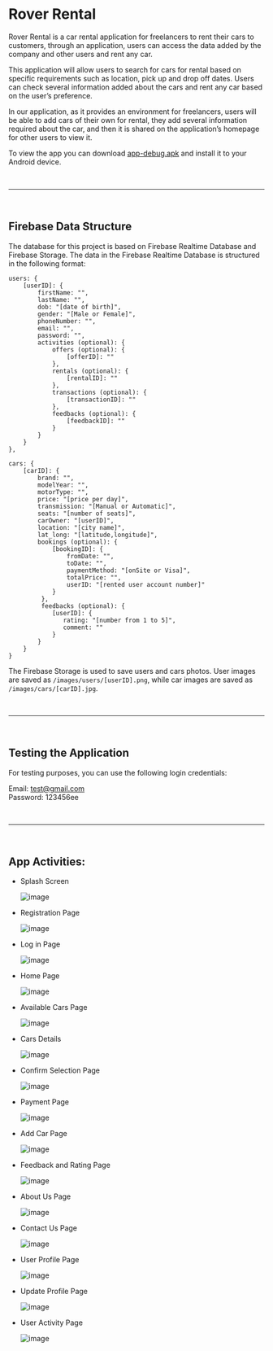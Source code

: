 # **Rover Rental**

Rover Rental is a car rental application for freelancers to rent their cars to customers, through an application, users can access the data added by the company and other users and rent any car.

This application will allow users to search for cars for rental based on specific requirements such as location, pick up and drop off dates. Users can check several information added about the cars and rent any car based on the user’s preference.

In our application, as it provides an environment for freelancers, users will be able to add cars of their own for rental, they add several information required about the car, and then it is shared on the application’s homepage for other users to view it.

To view the app you can download [app-debug.apk](https://github.com/obada-jaras/RoverRental/blob/master/app-debug.apk) and install it to your Android device.

<br>
<hr>
<br>

## **Firebase Data Structure**

The database for this project is based on Firebase Realtime Database and Firebase Storage. The data in the Firebase Realtime Database is structured in the following format:

```
users: {
    [userID]: {
        firstName: "",
        lastName: "",
        dob: "[date of birth]",
        gender: "[Male or Female]",
        phoneNumber: "",
        email: "",
        password: "",
        activities (optional): {
            offers (optional): {
                [offerID]: ""
            },
            rentals (optional): {
                [rentalID]: ""
            },
            transactions (optional): {
                [transactionID]: ""
            },
            feedbacks (optional): {
                [feedbackID]: ""
            }
        }
    }
},

cars: {
    [carID]: {
        brand: "",
        modelYear: "",
        motorType: "",
        price: "[price per day]",
        transmission: "[Manual or Automatic]",
        seats: "[number of seats]",
        carOwner: "[userID]",
        location: "[city name]",
        lat_long: "[latitude,longitude]",
        bookings (optional): {
            [bookingID]: {
                fromDate: "",
                toDate: "",
                paymentMethod: "[onSite or Visa]",
                totalPrice: "",
                userID: "[rented user account number]"
            }
         },
         feedbacks (optional): {
            [userID]: {
               rating: "[number from 1 to 5]",
               comment: ""
            }
        }
    }
}
```

The Firebase Storage is used to save users and cars photos. User images are saved as `/images/users/[userID].png`, while car images are saved as `/images/cars/[carID].jpg`.

<br>
<hr>
<br>

## **Testing the Application**

For testing purposes, you can use the following login credentials:

Email: test@gmail.com   
Password: 123456ee

<br>
<hr>
<br>

## **App Activities**:
- Splash Screen
  
  ![image](https://user-images.githubusercontent.com/35347949/219206516-1a583b8b-574e-4920-ab52-acdaba9d730b.png)

- Registration Page
  
  ![image](https://user-images.githubusercontent.com/35347949/219206931-9c640916-563a-4131-bfed-437876e59a36.png)

- Log in Page
  
  ![image](https://user-images.githubusercontent.com/35347949/219206806-1e367845-3970-4162-9e75-fa495da6777a.png)

- Home Page

   ![image](https://user-images.githubusercontent.com/35347949/219208399-7e01de65-dd55-4458-a6ae-f194415967e4.png)

- Available Cars Page

   ![image](https://user-images.githubusercontent.com/35347949/219209612-c82299d7-fe33-41eb-8d21-fd8baeb8bf3f.png)

- Cars Details
  
  ![image](https://user-images.githubusercontent.com/35347949/219210987-d24f6c68-4e89-4412-bc86-0a9bebb344d7.png)

- Confirm Selection Page

   ![image](https://user-images.githubusercontent.com/35347949/219211257-594e9749-d676-4128-a2c0-3cd067569789.png)

- Payment Page

   ![image](https://user-images.githubusercontent.com/35347949/219211505-835362d6-8317-4def-bb9f-bfe270c3d1dc.png)

- Add Car Page
  
  ![image](https://user-images.githubusercontent.com/35347949/219212033-d2e79907-dccb-4bba-a3bc-8e29859dde9f.png)

- Feedback and Rating Page

   ![image](https://user-images.githubusercontent.com/35347949/219212407-46ca2515-64a2-4f4e-99ea-ab9d99020bdc.png)

- About Us Page
  
  ![image](https://user-images.githubusercontent.com/35347949/219212892-7674d4ec-fedc-4eae-ad1d-21d654f55833.png)

- Contact Us Page

   ![image](https://user-images.githubusercontent.com/35347949/219213250-3d61f504-1745-47e5-9ea9-84c1ecfe4f75.png)

- User Profile Page
  
  ![image](https://user-images.githubusercontent.com/35347949/219213832-dfc11635-473d-4dd9-9e89-2be68bd9b1f6.png)

- Update Profile Page

   ![image](https://user-images.githubusercontent.com/35347949/219213918-afb44125-60fb-4ace-a4be-a507b8cd1f98.png)

- User Activity Page
  
  ![image](https://user-images.githubusercontent.com/35347949/219215052-e16c402f-a468-4732-8f8a-b34773b0fa05.png)
